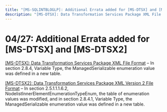 ```yaml
---
title: "[MS-SQLINTBLOGLP]: Additional Errata added for [MS-DTSX] and [MS-DTSX2]"
description: "[MS-DTSX]: Data Transformation Services Package XML File Format – In section 2.8.4, Variable Type, the ManagedSerializable enumeration value was"
---
```


# 04/27: Additional Errata added for [MS-DTSX] and [MS-DTSX2]

<p> </p>
<p><span><a href="https://sqlprotocoldoc.blob.core.windows.net/productionsqlarchives/MS-DTSX/%5bMS-DTSX%5d-errata.pdf">[MS-DTSX]:
Data Transformation Services Package XML File Format</a></span> – In section
2.8.4, Variable Type, the ManagedSerializable enumeration value was defined in
a new table.</p>

<p><span><a href="https://sqlprotocoldoc.blob.core.windows.net/productionsqlarchives/MS-DTSX2/%5bMS-DTSX2%5d-errata.pdf">[MS-DTSX2]:
Data Transformation Services Package XML Version 2 File Format</a></span> – In
section 2.5.1.1.1.6.2, NodelistInnerElementEnumerationTypeEnum, the table of enumeration
values was modified, and in section 2.8.4.1, Variable Type, the
ManagedSerializable enumeration value was defined in a new table.</p>


                